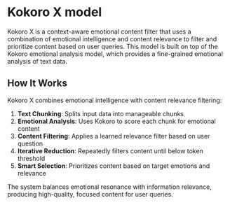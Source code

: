 # Kokoro X model
Kokoro X is a context-aware emotional content filter that uses a combination of emotional intelligence and content relevance to filter and prioritize content based on user queries. This model is built on top of the Kokoro emotional analysis model, which provides a fine-grained emotional analysis of text data.

## How It Works
Kokoro X combines emotional intelligence with content relevance filtering:

1. **Text Chunking**: Splits input data into manageable chunks
2. **Emotional Analysis**: Uses Kokoro to score each chunk for emotional content
3. **Content Filtering**: Applies a learned relevance filter based on user question
4. **Iterative Reduction**: Repeatedly filters content until below token threshold
5. **Smart Selection**: Prioritizes content based on target emotions and relevance

The system balances emotional resonance with information relevance, producing high-quality, focused content for user queries.